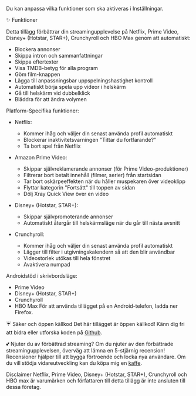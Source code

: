 Du kan anpassa vilka funktioner som ska aktiveras i Inställningar.

✨ Funktioner

Detta tillägg förbättrar din streamingupplevelse på Netflix, Prime Video, Disney+ (Hotstar, STAR+), Crunchyroll och HBO Max genom att automatiskt:

- Blockera annonser
- Skippa intron och sammanfattningar
- Skippa eftertexter
- Visa TMDB-betyg för alla program
- Göm film-knappen
- Lägga till anpassningsbar uppspelningshastighet kontroll
- Automatiskt börja spela upp videor i helskärm
- Gå till helskärm vid dubbelklick
- Bläddra för att ändra volymen

Platform-Specifika funktioner:

- Netflix:
    - Kommer ihåg och väljer din senast använda profil automatiskt
    - Blockerar inaktivitetsvarningen "Tittar du fortfarande?"
    - Ta bort spel från Netflix

- Amazon Prime Video:
    - Skippar självreklamerande annonser (för Prime Video-produktioner)
    - Filtrerar bort betalt innehåll (filmer, serier) från startsidan
    - Tar bort oskärpeeffekten när du håller muspekaren över videoklipp
    - Flyttar kategorin "Fortsätt" till toppen av sidan
    - Dölj Xray Quick View över en video

- Disney+ (Hotstar, STAR+):
    - Skippar självpromoterande annonser
    - Automatiskt återgår till helskärmsläge när du går till nästa avsnitt

- Crunchyroll:
    - Kommer ihåg och väljer din senast använda profil automatiskt
    - Lägger till filter i utgivningskalendern så att den blir användbar
    - Videostorlek utökas till hela fönstret
    - Avaktivera numpad

Androidstöd i skrivbordsläge:

- Prime Video
- Disney+ (Hotstar, STAR+)
- Crunchyroll
- HBO Max
  För att använda tillägget på en Android-telefon, ladda ner Firefox.

☔ Säker och öppen källkod
Det här tillägget är öppen källkod! Känn dig fri att bidra eller utforska koden på [Github](https://github.com/Dreamlinerm/Netflix-Prime-Auto-Skip).

💕 Njuter du av förbättrad streaming?
Om du njuter av den förbättrade streamingupplevelsen, överväg att lämna en 5-stjärnig recension! Recensioner hjälper till att bygga förtroende och locka nya användare.
Om du vill stödja vidareutveckling kan du köpa mig en [kaffe](https://github.com/sponsors/Dreamlinerm).

Disclaimer
Netflix, Prime Video, Disney+ (Hotstar, STAR+), Crunchyroll och HBO max är varumärken och författaren till detta tillägg är inte ansluten till dessa företag.
